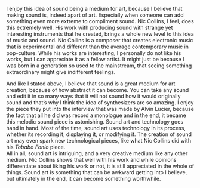 I enjoy this idea of sound being a medium for art, because I believe that making sound is, indeed apart of art. 
Especially when someone can add something even more extreme to compliment sound. Nic Collins, I feel, does this extremely well. 
His work with producing sound with strange yet interesting instruments that he created, brings a whole new level to this idea of 
music and sound. Nic Collins is a composer that creates electronic music that is experimental and different than the average 
contemporary music in pop-culture. While his works are interesting, I personally do not like his works, but I can appreciate 
it as a fellow artist. It might just be because I was born in a generation so used to the mainstream, that seeing something 
extraordinary might give indifferent feelings. 
<br/>

And like I stated above, I believe that sound is a great medium for art creation, because of how abstract it can become. 
You can take any sound and edit it in so many ways that it will not sound how it would originally sound and that’s why I 
think the idea of synthesizers are so amazing. I enjoy the piece they put into the interview that was made by Alvin Lucier, 
because the fact that all he did was record a monologue and in the end, it became this melodic sound piece is astonishing. 
Sound art and technology goes hand in hand. Most of the time, sound art uses technology in its process, whether its recording 
it, displaying it, or modifying it. The creation of sound art may even spark new technological pieces, like what Nic Collins
did with his <i>Tobabo Fonio</i> piece. 
<br/>
All in all, sound art is intriguing, and a very creative medium like any other medium. Nic Collins shows that well with 
his work and while opinions differentiate about liking his work or not, it is still appreciated in the whole of things. 
Sound art is something that can be awkward getting into I believe, but ultimately in the end, it can become something worthwhile. 
